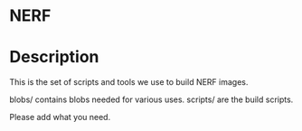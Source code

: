
NERF
======

# Description

This is the set of scripts and tools we use to build NERF images.

blobs/ contains blobs needed for various uses.
scripts/ are the build scripts.

Please add what you need.


